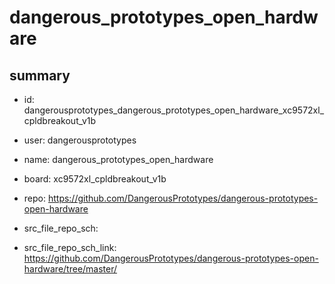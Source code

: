 # dangerous_prototypes_open_hardware
 
## summary 
* id: dangerousprototypes_dangerous_prototypes_open_hardware_xc9572xl_cpldbreakout_v1b
* user: dangerousprototypes
* name: dangerous_prototypes_open_hardware
* board: xc9572xl_cpldbreakout_v1b
* repo: https://github.com/DangerousPrototypes/dangerous-prototypes-open-hardware



* src_file_repo_sch: 
* src_file_repo_sch_link: https://github.com/DangerousPrototypes/dangerous-prototypes-open-hardware/tree/master/






